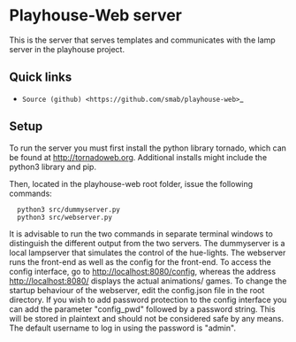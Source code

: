 Playhouse-Web server
====================

This is the server that serves templates and communicates with the lamp 
server in the playhouse project.  


Quick links
-----------

* `Source (github) <https://github.com/smab/playhouse-web>`_



Setup
-----

To run the server you must first install the python library tornado, which
can be found at <http://tornadoweb.org>. Additional installs might include
the python3 library and pip.

Then, located in the playhouse-web root folder, issue the following commands:

      python3 src/dummyserver.py
      python3 src/webserver.py

It is advisable to run the two commands in separate terminal windows to 
distinguish the different output from the two servers.
The dummyserver is a local lampserver that simulates the control of the 
hue-lights. The webserver runs the front-end as well as the config for the 
front-end.
To access the config interface, go to <http://localhost:8080/config>,
whereas the address <http://localhost:8080/> displays the actual animations/
games.
To change the startup behaviour of the webserver, edit the config.json file
in the root directory.
If you wish to add password protection to the config interface you can add
the parameter "config_pwd" followed by a password string. This will be
stored in plaintext and should not be considered safe by any means. 
The default username to log in using the password is "admin".